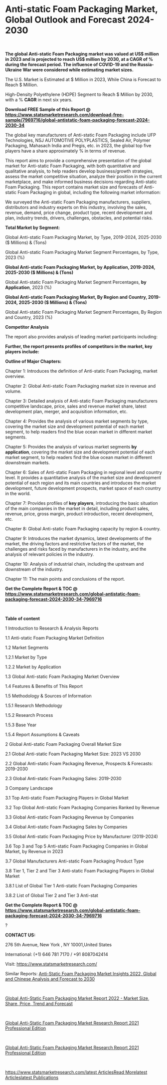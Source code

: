 <h1>Anti-static Foam Packaging Market, Global Outlook and Forecast 2024-2030</h1><br/><p><strong>The global Anti-static Foam Packaging market was valued at US$ million in 2023 and is projected to reach US$ million by 2030, at a <strong>CAGR</strong> of % during the forecast period. The influence of COVID-19 and the Russia-Ukraine War were considered while estimating market sizes.</strong></p>
 
 
 
 <p>The U.S. Market is Estimated at $ Million in 2023, While China is Forecast to Reach $ Million.</p>
 
 
 
 <p>High-Density Polyethylene (HDPE) Segment to Reach $ Million by 2030, with a % <strong>CAGR</strong> in next six years.</p>
 
 
 
 <p><strong>Download FREE Sample of this Report @ <a href="https://www.statsmarketresearch.com/download-free-sample/7969716/global-antistatic-foam-packaging-forecast-2024-2030-34">https://www.statsmarketresearch.com/download-free-sample/7969716/global-antistatic-foam-packaging-forecast-2024-2030-34</a></strong></p>
 
 
 
 <p>The global key manufacturers of Anti-static Foam Packaging include UFP Technologies, NSJ AUTOMOTIVE POLYPLASTICS, Sealed Air, Polymer Packaging, Mahasach India and Pregis, etc. in 2023, the global top five players have a share approximately % in terms of revenue.</p>
 
 
 
 <p>This report aims to provide a comprehensive presentation of the global market for Anti-static Foam Packaging, with both quantitative and qualitative analysis, to help readers develop business/growth strategies, assess the market competitive situation, analyze their position in the current marketplace, and make informed business decisions regarding Anti-static Foam Packaging. This report contains market size and forecasts of Anti-static Foam Packaging in global, including the following market information:</p>
 
 
 
 <p>We surveyed the Anti-static Foam Packaging manufacturers, suppliers, distributors and industry experts on this industry, involving the sales, revenue, demand, price change, product type, recent development and plan, industry trends, drivers, challenges, obstacles, and potential risks.</p>
 
 
 
 <p><strong>Total Market by Segment:</strong></p>
 
 
 
 <p>Global Anti-static Foam Packaging Market, by Type, 2019-2024, 2025-2030 ($ Millions) & (Tons)</p>
 
 
 
 <p>Global Anti-static Foam Packaging Market Segment Percentages, by Type, 2023 (%)</p>
 
 
 
 <p><strong>Global Anti-static Foam Packaging Market, <strong>by Application</strong>, 2019-2024, 2025-2030 ($ Millions) & (Tons)</strong></p>
 
 
 
 <p>Global Anti-static Foam Packaging Market Segment Percentages, <strong>by Application</strong>, 2023 (%)</p>
 
 
 
 <p><strong>Global Anti-static Foam Packaging Market, By Region and Country, 2019-2024, 2025-2030 ($ Millions) & (Tons)</strong></p>
 
 
 
 <p>Global Anti-static Foam Packaging Market Segment Percentages, By Region and Country, 2023 (%)</p>
 
 
 
 <p><strong>Competitor Analysis</strong></p>
 
 
 
 <p>The report also provides analysis of leading market participants including:</p>
 
 
 
 <p><strong>Further, the report presents profiles of competitors in the market, <strong>key players</strong> include:</strong></p>
 
 
 
 <p><strong>Outline of Major Chapters:</strong></p>
 
 
 
 <p>Chapter 1: Introduces the definition of Anti-static Foam Packaging, market overview.</p>
 
 
 
 <p>Chapter 2: Global Anti-static Foam Packaging market size in revenue and volume.</p>
 
 
 
 <p>Chapter 3: Detailed analysis of Anti-static Foam Packaging manufacturers competitive landscape, price, sales and revenue market share, latest development plan, merger, and acquisition information, etc.</p>
 
 
 
 <p>Chapter 4: Provides the analysis of various market segments by type, covering the market size and development potential of each market segment, to help readers find the blue ocean market in different market segments.</p>
 
 
 
 <p>Chapter 5: Provides the analysis of various market segments <strong>by application</strong>, covering the market size and development potential of each market segment, to help readers find the blue ocean market in different downstream markets.</p>
 
 
 
 <p>Chapter 6: Sales of Anti-static Foam Packaging in regional level and country level. It provides a quantitative analysis of the market size and development potential of each region and its main countries and introduces the market development, future development prospects, market space of each country in the world.</p>
 
 
 
 <p>Chapter 7: Provides profiles of <strong>key players</strong>, introducing the basic situation of the main companies in the market in detail, including product sales, revenue, price, gross margin, product introduction, recent development, etc.</p>
 
 
 
 <p>Chapter 8: Global Anti-static Foam Packaging capacity by region & country.</p>
 
 
 
 <p>Chapter 9: Introduces the market dynamics, latest developments of the market, the driving factors and restrictive factors of the market, the challenges and risks faced by manufacturers in the industry, and the analysis of relevant policies in the industry.</p>
 
 
 
 <p>Chapter 10: Analysis of industrial chain, including the upstream and downstream of the industry.</p>
 
 
 
 <p>Chapter 11: The main points and conclusions of the report.</p>
 
 
 
 <div><b>Get the Complete Report & TOC @ <a href="https://www.statsmarketresearch.com/global-antistatic-foam-packaging-forecast-2024-2030-34-7969716">https://www.statsmarketresearch.com/global-antistatic-foam-packaging-forecast-2024-2030-34-7969716</a></b></div>
 
 
 
 <p><br />
 
 <b>Table of content</b></p>
 
 
 
 <p>1 Introduction to Research & Analysis Reports<br />
 
 1.1 Anti-static Foam Packaging Market Definition<br />
 
 1.2 Market Segments<br />
 
 1.2.1 Market by Type<br />
 
 1.2.2 Market by Application<br />
 
 1.3 Global Anti-static Foam Packaging Market Overview<br />
 
 1.4 Features & Benefits of This Report<br />
 
 1.5 Methodology & Sources of Information<br />
 
 1.5.1 Research Methodology<br />
 
 1.5.2 Research Process<br />
 
 1.5.3 Base Year<br />
 
 1.5.4 Report Assumptions & Caveats<br />
 
 2 Global Anti-static Foam Packaging Overall Market Size<br />
 
 2.1 Global Anti-static Foam Packaging Market Size: 2023 VS 2030<br />
 
 2.2 Global Anti-static Foam Packaging Revenue, Prospects & Forecasts: 2019-2030<br />
 
 2.3 Global Anti-static Foam Packaging Sales: 2019-2030<br />
 
 3 Company Landscape<br />
 
 3.1 Top Anti-static Foam Packaging Players in Global Market<br />
 
 3.2 Top Global Anti-static Foam Packaging Companies Ranked by Revenue<br />
 
 3.3 Global Anti-static Foam Packaging Revenue by Companies<br />
 
 3.4 Global Anti-static Foam Packaging Sales by Companies<br />
 
 3.5 Global Anti-static Foam Packaging Price by Manufacturer (2019-2024)<br />
 
 3.6 Top 3 and Top 5 Anti-static Foam Packaging Companies in Global Market, by Revenue in 2023<br />
 
 3.7 Global Manufacturers Anti-static Foam Packaging Product Type<br />
 
 3.8 Tier 1, Tier 2 and Tier 3 Anti-static Foam Packaging Players in Global Market<br />
 
 3.8.1 List of Global Tier 1 Anti-static Foam Packaging Companies<br />
 
 3.8.2 List of Global Tier 2 and Tier 3 Anti-stat</p>
 
 
 
 <div><b>Get the Complete Report & TOC @ <a href="https://www.statsmarketresearch.com/global-antistatic-foam-packaging-forecast-2024-2030-34-7969716">https://www.statsmarketresearch.com/global-antistatic-foam-packaging-forecast-2024-2030-34-7969716</a></b></div>
 
 
 
 <p>? </p>
 
 
 
 <p><b>CONTACT US:</b><br />
 
 276 5th Avenue, New York , NY 10001,United States<br />
 
 International: (+1) 646 781 7170 / +91 8087042414<br />
 
 Visit: <a href="https://www.statsmarketresearch.com/">https://www.statsmarketresearch.com/</a><br />
 
 Similar Reports: <a href="https://www.statsmarketresearch.com/global-antistatic-foam-packaging-forecast-2024-2030-34-7969716">Anti-Static Foam Packaging Market Insights 2022, Global and Chinese Analysis and Forecast to 2030</a><br />
 
 <br />
 
 <a href="https://www.statsmarketresearch.com/global-antistatic-foam-packaging-forecast-2024-2030-34-7969716">Global Anti-Static Foam Packaging Market Report 2022 - Market Size, Share, Price, Trend and Forecast</a><br />
 
 <br />
 
 <a href="https://www.statsmarketresearch.com/global-antistatic-foam-packaging-forecast-2024-2030-34-7969716">Global Anti-Static Foam Packaging Market Research Report 2021 Professional Edition</a><br />
 
 <br />
 
 <a href="https://www.statsmarketresearch.com/global-antistatic-foam-packaging-forecast-2024-2030-34-7969716">Global Anti-Static Foam Packaging Market Research Report 2021 Professional Edition</a><br />
 
 <br />
 
 <a href="https://gyeongbokgung.com">https://www.statsmarketresearch.com/</a><a href="https://hallyeomaritime.com">latest Articles</a><a href="https://jingwansa.com">Read More</a><a href="https://nguoiviet.jp/">latest Articles</a><a href="https://www.intelmarketresearch.com/">latest Publications</a></p>